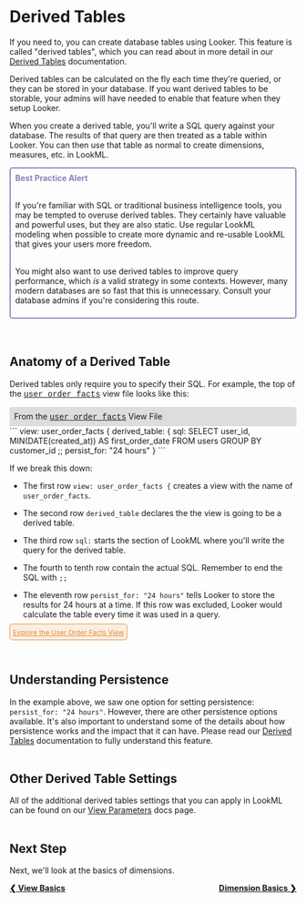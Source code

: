 # Derived Tables

If you need to, you can create database tables using Looker. This feature is called "derived tables", which you can read about in more detail in our [Derived Tables](https://looker.com/docs/data-modeling/learning-lookml/derived-tables) documentation.

Derived tables can be calculated on the fly each time they're queried, or they can be stored in your database. If you want derived tables to be storable, your admins will have needed to enable that feature when they setup Looker.

When you create a derived table, you'll write a SQL query against your database. The results of that query are then treated as a table within Looker. You can then use that table as normal to create dimensions, measures, etc. in LookML.

<div style="border:2px solid rgb(141,127,185);border-radius:5px;padding:8px;">
<span style="font-weight:bold;color:rgb(141,127,185);">Best Practice Alert</span><br /><br />

If you're familiar with SQL or traditional business intelligence tools, you may be tempted to overuse derived tables. They certainly have valuable and powerful uses, but they are also static. Use regular LookML modeling when possible to create more dynamic and re-usable LookML that gives your users more freedom.<br /><br />

You might also want to use derived tables to improve query performance, which <i>is</i> a valid strategy in some contexts. However, many modern databases are so fast that this is unnecessary. Consult your database admins if you're considering this route.
</div><br /><br />



## Anatomy of a Derived Table

Derived tables only require you to specify their SQL. For example, the top of the <a href="https://learn2.looker.com/projects/e-commerce/files/user_order_facts.view.lkml" style="font-family:Monaco,Menlo,Consolas,Courier New,monospace;">user_order_facts</a> view file looks like this:

<div style="border-radius:5px 5px 0 0;padding:8px;background-color:rgb(221,221,221);">
 From the <a href="https://learn2.looker.com/projects/e-commerce/files/user_order_facts.view.lkml" style="font-family:Monaco,Menlo,Consolas,Courier New,monospace;">user_order_facts</a> View File</a>
</div>
```
view: user_order_facts {
  derived_table: {
    sql:
      SELECT
        user_id,
        MIN(DATE(created_at)) AS first_order_date
      FROM
        users
      GROUP BY
        customer_id ;;
    persist_for: "24 hours"
}
```

If we break this down:

+ The first row `view: user_order_facts {` creates a view with the name of `user_order_facts`.

+ The second row `derived_table` declares the the view is going to be a derived table.

+ The third row `sql:` starts the section of LookML where you'll write the query for the derived table.

+ The fourth to tenth row contain the actual SQL. Remember to end the SQL with `;;`

+ The eleventh row `persist_for: "24 hours"` tells Looker to store the results for 24 hours at a time. If this row was excluded, Looker would calculate the table every time it was used in a query.

<span style="border:1px solid rgb(234,138,47);border-radius:5px;padding:5px;background-color:rgb(249,238,227);"><a style="color:rgb(234,138,47);font-size:12px;" href="https://learn2.looker.com/explore/e_commerce/user_order_facts" target="_blank"><i class="fa fa-search"></i> Explore the User Order Facts View</a></span><br /><br /><br />


## Understanding Persistence

In the example above, we saw one option for setting persistence: `persist_for: "24 hours"`. However, there are other persistence options available. It's also important to understand some of the details about how persistence works and the impact that it can have. Please read our [Derived Tables](https://looker.com/docs/data-modeling/learning-lookml/derived-tables#adding_persistence) documentation to fully understand this feature.<br /><br />



## Other Derived Table Settings

All of the additional derived tables settings that you can apply in LookML can be found on our [View Parameters](https://looker.com/docs/reference/view-reference) docs page.<br /><br />



## Next Step

Next, we'll look at the basics of dimensions.

<div style="float:left;font-weight:bold;">
  <a href="https://learn2.looker.com/projects/e-commerce/files/2_view_basics.md">&#10094; View Basics</a>
</div>

<div style="float:right;font-weight:bold;">
  <a href="https://learn2.looker.com/projects/e-commerce/files/4_dimension_basics.md">Dimension Basics &#10095;</a>
</div>
